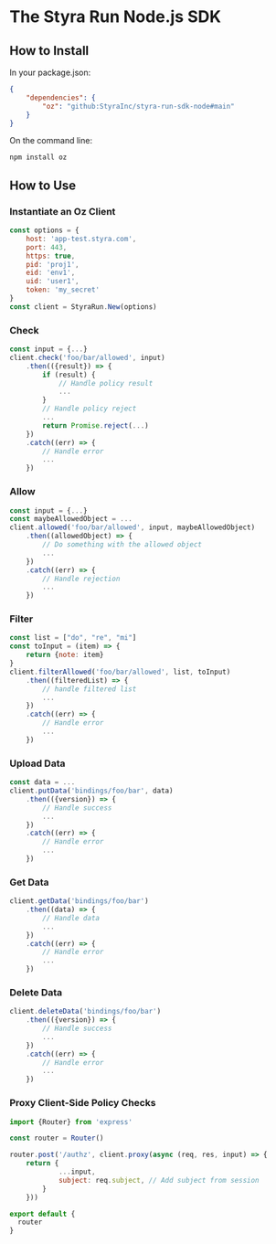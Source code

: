 # The Styra Run Node.js SDK

## How to Install

In your package.json:
```json
{
    "dependencies": {
        "oz": "github:StyraInc/styra-run-sdk-node#main"
    }
}
```

On the command line:
```
npm install oz
```

## How to Use

### Instantiate an Oz Client

```javascript
const options = {
    host: 'app-test.styra.com',
    port: 443,
    https: true,
    pid: 'proj1',
    eid: 'env1',
    uid: 'user1',
    token: 'my_secret'
}
const client = StyraRun.New(options)
```

### Check

```javascript
const input = {...}
client.check('foo/bar/allowed', input)
    .then(({result}) => {
        if (result) {
            // Handle policy result
            ...
        }
        // Handle policy reject
        ...
        return Promise.reject(...)
    })
    .catch((err) => {
        // Handle error
        ...
    })
```

### Allow

```javascript
const input = {...}
const maybeAllowedObject = ...
client.allowed('foo/bar/allowed', input, maybeAllowedObject)
    .then((allowedObject) => {
        // Do something with the allowed object
        ...
    })
    .catch((err) => {
        // Handle rejection
        ...
    })
```

### Filter

```javascript
const list = ["do", "re", "mi"]
const toInput = (item) => {
    return {note: item}
}
client.filterAllowed('foo/bar/allowed', list, toInput)
    .then((filteredList) => {
        // handle filtered list
        ...
    })
    .catch((err) => {
        // Handle error
        ...
    })
```

### Upload Data

```javascript
const data = ...
client.putData('bindings/foo/bar', data)
    .then(({version}) => {
        // Handle success
        ...
    })
    .catch((err) => {
        // Handle error
        ...
    })
```

### Get Data

```javascript
client.getData('bindings/foo/bar')
    .then((data) => {
        // Handle data
        ...
    })
    .catch((err) => {
        // Handle error
        ...
    })
```

### Delete Data

```javascript
client.deleteData('bindings/foo/bar')
    .then(({version}) => {
        // Handle success
        ...
    })
    .catch((err) => {
        // Handle error
        ...
    })
```

### Proxy Client-Side Policy Checks

```javascript
import {Router} from 'express'

const router = Router()

router.post('/authz', client.proxy(async (req, res, input) => {
    return {
            ...input,
            subject: req.subject, // Add subject from session
        }
    }))

export default {
  router
}
```
